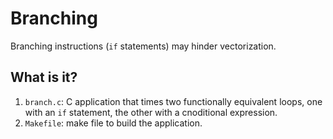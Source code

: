 # Branching
Branching instructions (`if` statements) may hinder vectorization.

## What is it?
1. `branch.c`: C application that times two functionally equivalent
    loops, one with an `if` statement, the other with a cnoditional
    expression.
1. `Makefile`: make file to build the application.
